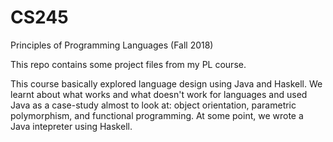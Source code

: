 # CS245
Principles of Programming Languages (Fall 2018)

This repo contains some project files from my PL course.

This course basically explored language design using Java and Haskell. We learnt about what works and what doesn't work 
for languages and used Java as a case-study almost to look at: object orientation, parametric polymorphism, and functional programming.
At some point, we wrote a Java intepreter using Haskell. 

